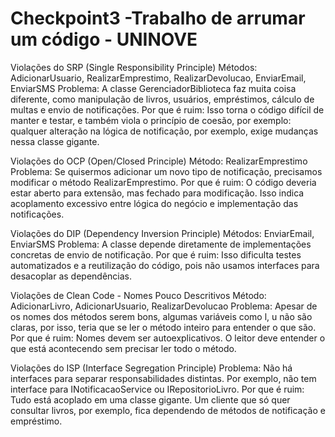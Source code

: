 # Checkpoint3 -Trabalho de arrumar um código - UNINOVE

Violações do SRP (Single Responsibility Principle)
Métodos: AdicionarUsuario, RealizarEmprestimo, RealizarDevolucao, EnviarEmail, EnviarSMS
Problema: A classe GerenciadorBiblioteca faz muita coisa diferente, como manipulação de livros, usuários, empréstimos, cálculo de multas e envio de notificações.
Por que é ruim: Isso torna o código difícil de manter e testar, e também viola o princípio de coesão, por exemplo: qualquer alteração na lógica de notificação, por exemplo, exige mudanças nessa classe gigante.

Violações do OCP (Open/Closed Principle)
Método: RealizarEmprestimo
Problema: Se quisermos adicionar um novo tipo de notificação, precisamos modificar o método RealizarEmprestimo.
Por que é ruim: O código deveria estar aberto para extensão, mas fechado para modificação. Isso indica acoplamento excessivo entre lógica do negócio e implementação das notificações.

Violações do DIP (Dependency Inversion Principle)
Métodos: EnviarEmail, EnviarSMS
Problema: A classe depende diretamente de implementações concretas de envio de notificação.
Por que é ruim: Isso dificulta testes automatizados e a reutilização do código, pois não usamos interfaces para desacoplar as dependências.

Violações de Clean Code - Nomes Pouco Descritivos
Método: AdicionarLivro, AdicionarUsuario, RealizarDevolucao
Problema: Apesar de os nomes dos métodos serem bons, algumas variáveis como l, u não são claras, por isso, teria que se ler o método inteiro para entender o que são.
Por que é ruim: Nomes devem ser autoexplicativos. O leitor deve entender o que está acontecendo sem precisar ler todo o método.

Violações do ISP (Interface Segregation Principle)
Problema: Não há interfaces para separar responsabilidades distintas. Por exemplo, não tem interface para INotificacaoService ou IRepositorioLivro.
Por que é ruim: Tudo está acoplado em uma classe gigante. Um cliente que só quer consultar livros, por exemplo, fica dependendo de métodos de notificação e empréstimo.
